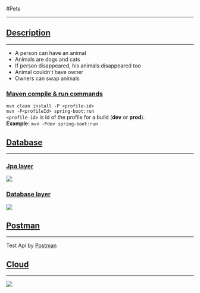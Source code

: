 #Pets
___
## [Description](#description)
___
* A person can have an animal
* Animals are dogs and cats
* If person disappeared, his animals disappeared too
* Animal couldn't have owner
* Owners can swap animals

### [Maven compile & run commands](#maven_compile_and_run_commands)
```mvn clean install -P <profile-id>```  
```mvn -P<profileId> spring-boot:run```  
`<profile-id>` is id of the profile for a build (**dev** or **prod**).  
**Example:** `mvn -Pdev spring-boot:run`


## [Database](#database)
___
### [Jpa layer](#jpa_layer)

![](docs/img/entity.png)

### [Database layer](#database_layer)

![](docs/img/database_diagram.png)

## [Postman](#postman)
___
Test Api by [Postman](docs/postman/Pets%20api.postman_collection.json)

## [Cloud](#cloud)
___
![](docs/img/ondemand.com.png)


